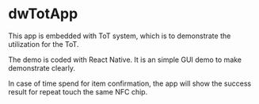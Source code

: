 # dwTotApp

This app is embedded with ToT system, which is to demonstrate the utilization for the ToT.

The demo is coded with React Native. It is an simple GUI demo to make demonstrate clearly.

In case of time spend for item confirmation, the app will show the success result for repeat touch the same NFC chip.
